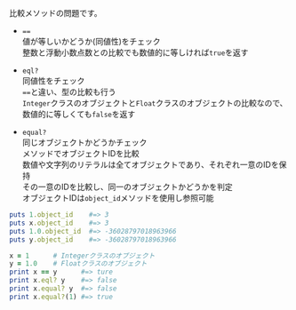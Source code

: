 比較メソッドの問題です。  

- `==`  
値が等しいかどうか(同値性)をチェック  
整数と浮動小数点数との比較でも数値的に等しければ`true`を返す  

- `eql?`  
同値性をチェック  
`==`と違い、型の比較も行う  
`Integer`クラスのオブジェクトと`Float`クラスのオブジェクトの比較なので、数値的に等しくても`false`を返す  
- `equal?`  
同じオブジェクトかどうかチェック  
メソッドでオブジェクトIDを比較  
数値や文字列のリテラルは全てオブジェクトであり、それぞれ一意のIDを保持  
その一意のIDを比較し、同一のオブジェクトかどうかを判定  
オブジェクトIDは`object_id`メソッドを使用し参照可能  

```ruby
puts 1.object_id    #=> 3
puts x.object_id    #=> 3
puts 1.0.object_id  #=> -36028797018963966
puts y.object_id    #=> -36028797018963966
```

```ruby
x = 1      # Integerクラスのオブジェクト
y = 1.0    # Floatクラスのオブジェクト
print x == y      #=> ture
print x.eql? y    #=> false
print x.equal? y  #=> false
print x.equal?(1) #=> true
```
